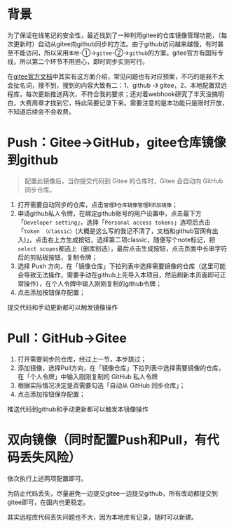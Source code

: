 # 背景

为了保证在线笔记的安全性，最近找到了一种利用gitee的仓库镜像管理功能，（每次更新时）自动从gitee向github同步的方法。由于github访问越来越慢，有时甚至不能访问，所以采用```本地```-①->```gitee```-②->```github```的方案。gitee官方有国际专线，所以第二个环节不用担心，即时同步实测可行。

在[gitee官方文档](https://help.gitee.com/repository/settings/sync-between-gitee-github)中其实有这方面介绍，常见问题也有对应预案，不巧的是我不太会扯名词，搜不到，搜到的内容大致有二：1、github -》 gitee，2、本地配置双远程库，每次更新推送两次，不符合我的要求；还对着webhook研究了半天没搞明白，大费周章才找到它，特此简要记录下来。需要注意的是本功能只是限时开放，不知道后续会不会收费。

# Push：Gitee->GitHub，gitee仓库镜像到github

> 配置此镜像后，当你提交代码到 Gitee 的仓库时，Gitee 会自动向 GitHub 同步仓库。

1. 打开需要自动同步的仓库，点击```管理```》```仓库镜像管理```》```添加镜像```；
2. 申请github私人令牌，在绑定github账号的用户设置中，点击最下方「```Developer setting```」，选择「```Personal access tokens```」选项后点击「```token （classic）```(大概是这么写的我记不清了，文档和github官网有出入)」，点击右上方生成按钮，选择第二项classic，随便写个note标记，把```select scopes```都选上（删库别选），最后点击生成按钮，点击页面中长串字符后的剪贴板按钮，复制令牌；
3. 选择 Push 方向，在「镜像仓库」下拉列表中选择需要镜像的仓库（这里可能会导致无法操作，需要手动在github上先导入本项目，然后刷新本页面即可正常操作），在个人令牌中输入刚刚复制的github令牌；
4. 点击添加按钮保存配置；

提交代码和手动更新都可以触发镜像操作

# Pull：GitHub->Gitee

1. 打开需要同步的仓库，经过上一节，本步跳过；
2. 添加镜像，选择Pull方向，在「镜像仓库」下拉列表中选择需要镜像的仓库，在「个人令牌」中输入刚刚复制的 GitHub 私人令牌
3. 根据实际情况决定是否需要勾选「自动从 GitHub 同步仓库」；
4. 点击添加按钮保存配置；

推送代码到github和手动更新都可以触发本镜像操作

# 双向镜像（同时配置Push和Pull，有代码丢失风险）

依次执行上述两项配置即可。

为防止代码丢失，尽量避免一边提交gitee一边提交github，所有改动都提交到gitee即可，在国内也更稳定。

其实远程库代码丢失问题也不大，因为本地库有记录，随时可以新建。
